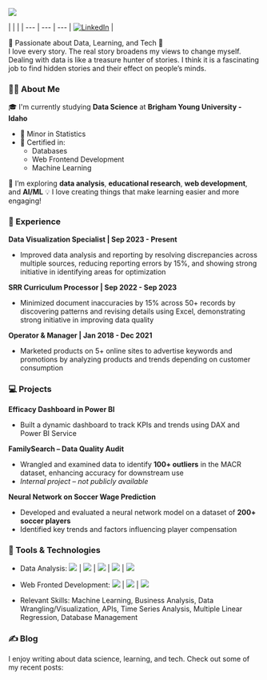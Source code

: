 ![](banner.jpg)

|  |  |
| --- | --- | --- | <a href="https://www.linkedin.com/in/gakyeong-bae">![LinkedIn](https://img.shields.io/badge/LinkedIn-0077B5?style=for-the-badge&logo=linkedin&logoColor=white)</a> |


🌟 Passionate about Data, Learning, and Tech 🌟</br>
I love every story. The real story broadens my views to change myself. Dealing with data is like a treasure hunter of stories. I think it is a fascinating job to find hidden stories and their effect on people’s minds. 

### 👨‍💻 About Me

🎓 I'm currently studying **Data Science** at **Brigham Young University - Idaho**  
- 🏅 Minor in Statistics  
- 📜 Certified in:
  - Databases
  - Web Frontend Development
  - Machine Learning

🌱 I’m exploring **data analysis**, **educational research**, **web development**, and **AI/ML** 
💡 I love creating things that make learning easier and more engaging!


### 💼 Experience 
**Data Visualization Specialist | Sep 2023 - Present**
- Improved data analysis and reporting by resolving discrepancies across multiple sources, reducing reporting errors by 15%, and showing strong initiative in identifying areas for optimization

**SRR Curriculum Processor | Sep 2022 - Sep 2023**
- Minimized document inaccuracies by 15% across 50+ records by discovering patterns and revising details using Excel, demonstrating strong initiative in improving data quality

**Operator & Manager | Jan 2018 - Dec 2021**
- Marketed products on 5+ online sites to advertise keywords and promotions by analyzing products and trends depending on customer consumption

### 💻 Projects

**Efficacy Dashboard in Power BI**  
- Built a dynamic dashboard to track KPIs and trends using DAX and Power BI Service

**FamilySearch – Data Quality Audit**  
- Wrangled and examined data to identify **100+ outliers** in the MACR dataset, enhancing accuracy for downstream use  
- *Internal project – not publicly available*

**Neural Network on Soccer Wage Prediction**  
- Developed and evaluated a neural network model on a dataset of **200+ soccer players**  
- Identified key trends and factors influencing player compensation



### 🔧 Tools & Technologies
  * Data Analysis: <img src="https://img.shields.io/badge/Python-3776AB?style=flat&logo=python&logoColor=white" /> | <img src="https://img.shields.io/badge/R-276DC3?style=flat&logo=r&logoColor=white" /> | <img src="https://img.shields.io/badge/Power%20BI-F2C811?style=flat&logo=power-bi&logoColor=black" /> | <img src="https://img.shields.io/badge/SQL-4479A1?style=flat&logo=postgresql&logoColor=white" /> | <img src="https://img.shields.io/badge/Git-F05032?style=flat&logo=git&logoColor=white" />
  * Web Fronted Development: <img src="https://img.shields.io/badge/JavaScript-F7DF1E?style=flat&logo=javascript&logoColor=black" /> | <img src="https://img.shields.io/badge/HTML5-E34F26?style=flat&logo=html5&logoColor=white" /> | <img src="https://img.shields.io/badge/CSS3-1572B6?style=flat&logo=css3&logoColor=white" /> 
  

* Relevant Skills: Machine Learning, Business Analysis, Data Wrangling/Visualization, APIs, Time Series Analysis, Multiple Linear Regression, Database Management

### ✍️ Blog

I enjoy writing about data science, learning, and tech. Check out some of my recent posts:

<!-- -**[How I Detected Outliers in a Real Dataset](https://yourblog.com/outlier-detection)**  
  A breakdown of how I cleaned and analyzed MACR data for a real-world quality audit. -->
